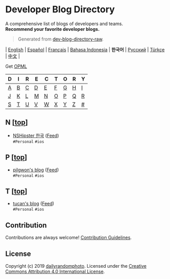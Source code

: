 # Developer Blog Directory

A comprehensive list of blogs of developers and teams.<br>
**Recommend your favorite developer blogs.**

> Generated from [dev-blog-directory-raw](https://github.com/dailyrandomphoto/dev-blog-directory-raw).

| [English](readme.md) | [Español](readme-es.md) | [Français](readme-fr.md) | [Bahasa Indonesia](readme-id.md) | **한국어** | [Русский](readme-ru.md) | [Türkçe](readme-tr.md) | [中文](readme-zh.md) |

Get [OPML](https://raw.githubusercontent.com/dev-blog-directory/dev-blog-directory/master/readme-ko.opml)

| D | I | R | E | C | T | O | R | Y |
| --- | --- | --- | --- | --- | --- | --- | --- | --- |
| [A](#a-top) | [B](#b-top) | [C](#c-top) | [D](#d-top) | [E](#e-top) | [F](#f-top) | [G](#g-top) | [H](#h-top) | [I](#i-top) |
| [J](#j-top) | [K](#k-top) | [L](#l-top) | [M](#m-top) | [N](#n-top) | [O](#o-top) | [P](#p-top) | [Q](#q-top) | [R](#r-top) |
| [S](#s-top) | [T](#t-top) | [U](#u-top) | [V](#v-top) | [W](#w-top) | [X](#x-top) | [Y](#y-top) | [Z](#z-top) | [#](#-top) |


## N [[top](#developer-blog-directory)]

- [NSHipster 한국](https://nshipster.co.kr/) ([Feed](https://nshipster.co.kr/feed.xml))
  <br>`#Personal` `#ios`

## P [[top](#developer-blog-directory)]

- [pilgwon's blog](https://pilgwon.github.io/blog/) ([Feed](https://pilgwon.github.io/blog/feed.xml))
  <br>`#Personal` `#ios`

## T [[top](#developer-blog-directory)]

- [tucan's blog](http://blog.canapio.com/) ([Feed](http://blog.canapio.com/rss))
  <br>`#Personal` `#ios`

## Contribution
Contributions are always welcome!
[Contribution Guidelines](https://github.com/dailyrandomphoto/dev-blog-directory-raw#contribution-guidelines).

## License
Copyright (c) 2019 [dailyrandomphoto](https://github.com/dailyrandomphoto). Licensed under the [Creative Commons Attribution 4.0 International License](https://creativecommons.org/licenses/by/4.0/).